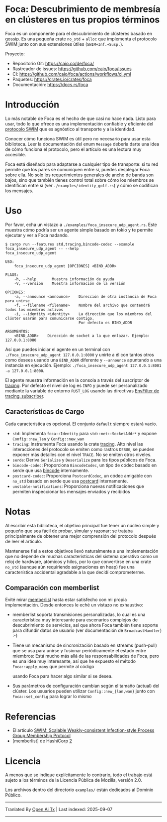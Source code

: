 # Foca: Descubrimiento de membresía en clústeres en tus propios términos

Foca es un componente para el descubrimiento de clústeres basado en gossip. Es
una pequeña crate `no_std` + `alloc` que implementa el protocolo SWIM junto
con sus extensiones útiles (`SWIM+Inf.+Susp.`).

Proyecto:

* Repositorio Git: https://caio.co/de/foca/
* Rastreador de issues: https://github.com/caio/foca/issues
* CI: https://github.com/caio/foca/actions/workflows/ci.yml
* Paquetes: https://crates.io/crates/foca
* Documentación: https://docs.rs/foca


# Introducción

Lo más notable de Foca es el hecho de que casi
no hace nada. Listo para usar, todo lo que ofrece es una implementación confiable y eficiente
del [protocolo SWIM][1] que es agnóstico al transporte y
a la identidad.

Conocer cómo funciona SWIM es útil pero no necesario para usar
esta biblioteca. Leer la documentación del enum `Message`
debería darte una idea de cómo funciona el protocolo, pero el artículo es
una lectura muy accesible.

Foca está diseñado para adaptarse a cualquier tipo de transporte: si tu red
permite que los pares se comuniquen entre sí, puedes desplegar Foca sobre ella.
No solo los requerimientos generales de ancho de banda son bajos, sino que también
tienes control total sobre cómo los miembros se identifican entre sí (ver
`./examples/identity_golf.rs`) y cómo se codifican los mensajes.


# Uso

Por favor, echa un vistazo a `./examples/foca_insecure_udp_agent.rs`. Este
muestra cómo podría ser un agente simple basado en tokio y te permite
ejecutar y ver a Foca nadando.

~~~
$ cargo run --features std,tracing,bincode-codec --example foca_insecure_udp_agent -- --help
foca_insecure_udp_agent 

USO:
    foca_insecure_udp_agent [OPCIONES] <BIND_ADDR>

FLAGS:
    -h, --help       Muestra información de ayuda
    -V, --version    Muestra información de la versión

OPCIONES:
    -a, --announce <announce>    Dirección de otra instancia de Foca para unirse
    -f, --filename <filename>    Nombre del archivo que contendrá todos los miembros activos
    -i, --identity <identity>    La dirección que los miembros del clúster usarán para comunicarse contigo.
                                 Por defecto es BIND_ADDR

ARGUMENTOS:
    <BIND_ADDR>    Dirección de socket a la que enlazar. Ejemplo: 127.0.0.1:8080
~~~

Así que puedes iniciar el agente en un terminal con
`./foca_insecure_udp_agent 127.0.0.1:8000` y unirte a él con tantos otros
como desees usando una `BIND_ADDR` diferente y `--announce` apuntando a una
instancia en ejecución. Ejemplo:
`./foca_insecure_udp_agent 127.0.0.1:8001 -a 127.0.0.1:8000`.

El agente muestra información en la consola a través del suscriptor de [tracing][]. 
Por defecto el nivel de log es `INFO` y puede ser personalizado
mediante la variable de entorno `RUST_LOG` usando las directivas
[EnvFilter de tracing_subscriber][dir].


## Características de Cargo

Cada característica es opcional. El conjunto `default` siempre estará vacío.

* `std`: Implementa `foca::Identity` para `std::net::SocketAddr*` y
  expone `Config::new_lan` y `Config::new_wan`
* `tracing`: Instrumenta Foca usando la crate [tracing][]. Alto nivel
  las interacciones del protocolo se emiten como rastros `DEBUG`, se pueden
  exponer más detalles con el nivel `TRACE`. No se emiten otros niveles.
* `serde`: Deriva `Serialize` y `Deserialize` para los tipos públicos de Foca.
* `bincode-codec`: Proporciona `BincodeCodec`, un tipo de códec basado en serde
  que usa [bincode][] internamente.
* `postcard-codec`: Proporciona `PostcardCodec`, un códec amigable con `no_std`
  basado en serde que usa [postcard][] internamente.
* `unstable-notifications`: Proporciona nuevas notificaciones que permiten
  inspeccionar los mensajes enviados y recibidos


# Notas

Al escribir esta biblioteca, el objetivo principal fue tener un núcleo simple y pequeño
que sea fácil de probar, simular y razonar; se trataba principalmente
de obtener una mejor comprensión del protocolo después de leer
el artículo.

Mantenerse fiel a estos objetivos llevó naturalmente a una implementación que no
depende de muchas características del sistema operativo como un reloj de hardware, atómicos
y hilos, por lo que convertirse en una crate `no_std` (aunque aún requiriendo asignaciones en heap)
fue una característica accidental agradable a la que decidí
comprometerme.


## Comparación con memberlist

Evité mirar [memberlist][2] hasta estar satisfecho con mi
propia implementación. Desde entonces le eché un vistazo no exhaustivo:

* memberlist soporta transmisiones personalizadas, lo cual es una característica muy interesante
  para escenarios complejos de descubrimiento de servicios, así que ahora Foca también tiene soporte
  para difundir datos de usuario (ver documentación de `BroadcastHandler`) :-)

* Tiene un mecanismo de sincronización basado en streams (push-pull) que se
  usa para unirse y fusionar periódicamente el estado entre miembros: Está
  mucho más allá de las responsabilidades de Foca, pero es una idea muy interesante,
  así que he expuesto el método `Foca::apply_many` que permite al código


  usando Foca para hacer algo similar si se desea.

* Sus parámetros de configuración cambian según el tamaño
  (actual) del clúster. Los usuarios pueden utilizar `Config::new_{lan,wan}` junto con
  `Foca::set_config` para lograr lo mismo

# Referencias

* El artículo [SWIM: Scalable Weakly-consistent Infection-style Process Group Membership
Protocol][1]
* [memberlist] de HashiCorp [2]

[1]: https://www.cs.cornell.edu/projects/Quicksilver/public_pdfs/SWIM.pdf
[2]: https://github.com/hashicorp/memberlist
[bincode]: https://github.com/bincode-org/bincode
[postcard]: https://github.com/jamesmunns/postcard
[tracing]: https://docs.rs/tracing/latest/tracing/
[dir]: https://docs.rs/tracing-subscriber/0.3.17/tracing_subscriber/filter/struct.EnvFilter.html#directives

# Licencia

A menos que se indique explícitamente lo contrario, todo el trabajo está sujeto a los términos
de la Licencia Pública de Mozilla, versión 2.0.

Los archivos dentro del directorio `examples/` están dedicados al Dominio Público.



---

Tranlated By [Open Ai Tx](https://github.com/OpenAiTx/OpenAiTx) | Last indexed: 2025-09-07

---